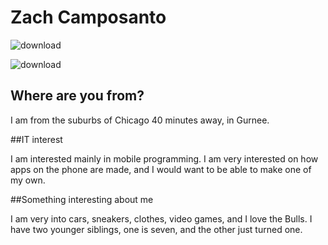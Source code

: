 # Zach Camposanto

![download](https://user-images.githubusercontent.com/89406356/130741136-ec1f3340-cc15-4c32-bf4f-029fa94ce494.jpg)

![download](https://user-images.githubusercontent.com/89406356/130741233-17b8345c-756b-4b4a-8236-9ec60b240bd7.jpg)

## Where are you from?

I am from the suburbs of Chicago 40 minutes away, in Gurnee.

##IT interest

I am interested mainly in mobile programming. I am very interested on how apps on the phone are made, and I would want to be able to make one of my own.

##Something interesting about me

I am very into cars, sneakers, clothes, video games, and I love the Bulls. I have two younger siblings, one is seven, and the other just turned one.

